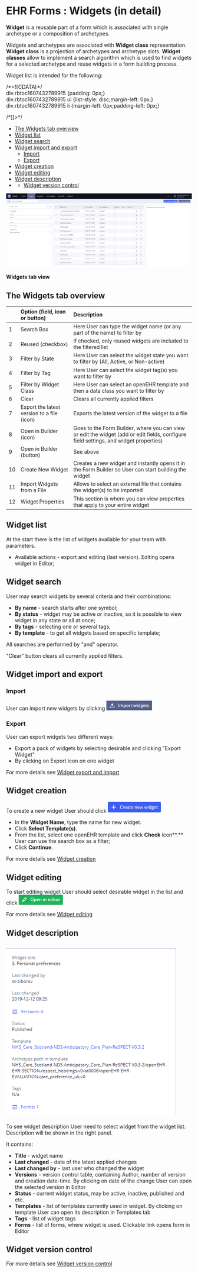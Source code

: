 # EHR Forms : Widgets \(in detail\)

**Widget** is a reusable part of a form which is associated with single archetype or a composition of archetypes.

Widgets and archetypes are associated with **Widget class** representation. **Widget class** is a projection of archetypes and archetype slots. **Widget classes** allow to implement a search algorithm which is used to find widgets for a selected archetype and reuse widgets in a form building process.

Widget list is intended for the following:

/\*&lt;!\[CDATA\[\*/  
div.rbtoc1607432789915 {padding: 0px;}  
div.rbtoc1607432789915 ul {list-style: disc;margin-left: 0px;}  
div.rbtoc1607432789915 li {margin-left: 0px;padding-left: 0px;}  
  
/\*\]\]&gt;\*/

* [The Widgets tab overview](ehr-forms-widgets-in-detail.md#Widgets%28indetail%29-TheWidgetstaboverview)
* [Widget list](ehr-forms-widgets-in-detail.md#Widgets%28indetail%29-Widgetlist)
* [Widget search](ehr-forms-widgets-in-detail.md#Widgets%28indetail%29-Widgetsearch)
* [Widget import and export](ehr-forms-widgets-in-detail.md#Widgets%28indetail%29-Widgetimportandexport)
  * [Import](ehr-forms-widgets-in-detail.md#Widgets%28indetail%29-Import)
  * [Export](ehr-forms-widgets-in-detail.md#Widgets%28indetail%29-Export)
* [Widget creation](ehr-forms-widgets-in-detail.md#Widgets%28indetail%29-Widgetcreation)
* [Widget editing](ehr-forms-widgets-in-detail.md#Widgets%28indetail%29-Widgetediting)
* [Widget description](ehr-forms-widgets-in-detail.md#Widgets%28indetail%29-Widgetdescription)
* * [Widget version control](ehr-forms-widgets-in-detail.md#Widgets%28indetail%29-Widgetversioncontrol)

![](.gitbook/assets/34833652.png)

**Widgets tab view**

## The Widgets tab overview <a id="Widgets(indetail)-TheWidgetstaboverview"></a>

|  | **Option \(field, icon or button\)** | **Description** |
| :--- | :--- | :--- |
| 1 | Search Box | Here User can type the widget name \(or any part of the name\) to filter by |
| 2 | Reused \(checkbox\) | If checked, only reused widgets are included to the filtered list |
| 3 | Filter by State | Here User can select the widget state you want to filter by \(All, Active, or Non-active\) |
| 4 | Filter by Tag | Here User can select the widget tag\(s\) you want to filter by |
| 5 | Filter by Widget Class | Here User can select an openEHR template and then a data class you want to filter by |
| 6 | Clear | Clears all currently applied filters |
| 7 | Export the latest version to a file \(icon\) | Exports the latest version of the widget to a file |
| 8 | Open in Builder \(icon\) | Goes to the Form Builder, where you can view or edit the widget \(add or edit fields, configure field settings, and widget properties\) |
| 9 | Open in Builder \(button\) | See above |
| 10 | Create New Widget | Creates a new widget and instantly opens it in the Form Builder so User can start building the widget |
| 11 | Import Widgets from a File | Allows to select an external file that contains the widget\(s\) to be imported |
| 12 | Widget Properties | This section is where you can view properties that apply to your entire widget |

## Widget list <a id="Widgets(indetail)-Widgetlist"></a>

At the start there is the list of widgets available for your team with parameters.

* Available actions - export and editing \(last version\). Editing opens widget in Editor;

## Widget search <a id="Widgets(indetail)-Widgetsearch"></a>

User may search widgets by several criteria and their combinations:

* **By name** - search starts after one symbol;
* **By status** - widget may be active or inactive, so it is possible to view widget in any state or all at once;
* **By tags** - selecting one or several tags;
* **By template** - to get all widgets based on specific template;

All searches are performed by "and" operator.

"Clear" button clears all currently applied filters.

## Widget import and export <a id="Widgets(indetail)-Widgetimportandexport"></a>

### Import <a id="Widgets(indetail)-Import"></a>

User can import new widgets by clicking ![](.gitbook/assets/34833653.png)

### Export <a id="Widgets(indetail)-Export"></a>

 User can export widgets two different ways:

*  Export a pack of widgets by selecting desirable and clicking "Export Widget"
* By clicking on Export icon on one widget

For more details see [Widget export and import](ehr-forms-widget-export-and-import.md)

## Widget creation <a id="Widgets(indetail)-Widgetcreation"></a>

To create a new widget User should click ![](.gitbook/assets/34833654.png)

* In the **Widget Name**, type the name for new widget.
* Click **Select Template\(s\)**.
* From the list, select one openEHR template and click **Check** icon**.** User can use the search box as a filter;
* Click **Continue**.

For more details see [Widget creation](ehr-forms-widget-creation.md)

## Widget editing <a id="Widgets(indetail)-Widgetediting"></a>

To start editing widget User should select desirable widget in the list and click ![](.gitbook/assets/34833655.png)

For more details see [Widget editing](ehr-forms-widget-editing.md)

## Widget description <a id="Widgets(indetail)-Widgetdescription"></a>

## ![](.gitbook/assets/34833656.png) <a id="Widgets(indetail)-"></a>

To see widget description User need to select widget from the widget list. Description will be shown in the right panel.

It contains:

* **Title** - widget name
* **Last changed** - date of the latest applied changes
* **Last changed by** - last user who changed the widget
* **Versions** - version control table, containing  Author, number of version and creation date-time. By clicking on date of the change User can open the selected version in Editor
* **Status** - current widget status, may be active, inactive, published and etc.
* **Templates** - list of templates currently used in widget. By clicking on template User can open its description in Templates tab
* **Tags** - list of widget tags
* **Forms** - list of forms, where widget is used. Clickable link opens form in Editor

## Widget version control <a id="Widgets(indetail)-Widgetversioncontrol"></a>

For more details see [Widget version control](https://wiki.solit-clouds.ru/display/EHR/Widget+version+control)

